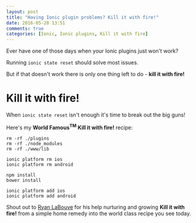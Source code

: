 ```yaml
---
layout: post
title: "Having Ionic plugin problems? Kill it with fire!"
date: 2016-05-28 13:51
comments: true
categories: [Ionic, Ionic plugins, Kill it with fire]
---
```


Ever have one of those days when your Ionic plugins just won't work?

Running `ionic state reset` should solve most issues.

But if that doesn't work there is only one thing left to do - **kill it with fire!**

<!-- more -->

# Kill it with fire!

When `ionic state reset` isn't enough it's time to break out the big guns!

Here's my **World Famous<sup>TM</sup> Kill it with fire!** recipe:

```
rm -rf ./plugins
rm -rf ./node_modules
rm -rf ./www/lib

ionic platform rm ios
ionic platform rm android

npm install
bower install

ionic platform add ios
ionic platform add android
```

Shout out to [Ryan LaBouve](https://twitter.com/ryanlabouve) for his help nurturing and growing **Kill it with fire!** from a simple home remedy into the world class recipe you see today.